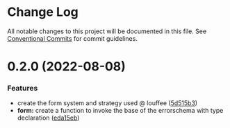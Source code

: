 # Change Log

All notable changes to this project will be documented in this file.
See [Conventional Commits](https://conventionalcommits.org) for commit guidelines.

# 0.2.0 (2022-08-08)


### Features

* create the form system and strategy used @ louffee ([5d515b3](https://github.com/louffee/canada-design-system/commit/5d515b32fd0a9c7320eaf1191f5d9d7be77ec495))
* **form:** create a function to invoke the base of the errorschema with type declaration ([eda15eb](https://github.com/louffee/canada-design-system/commit/eda15ebd09db62ee67e90f2751c23047d28f8dfb))
